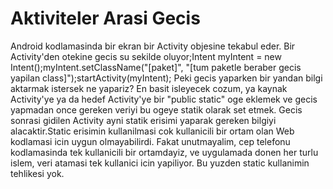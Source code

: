 # Aktiviteler Arasi Gecis

Android kodlamasinda bir ekran bir Activity objesine tekabul eder. Bir
Activity'den otekine gecis su sekilde oluyor;Intent myIntent = new
Intent();myIntent.setClassName("[paket]", "[tum paketle beraber gecis
yapilan class]");startActivity(myIntent); Peki gecis yaparken bir
yandan bilgi aktarmak istersek ne yapariz? En basit isleyecek cozum,
ya kaynak Activity'ye ya da hedef Activity'ye bir "public static" oge
eklemek ve gecis yapmadan once gereken veriyi bu ogeye statik olarak
set etmek. Gecis sonrasi gidilen Activity ayni statik erisimi yaparak
gereken bilgiyi alacaktir.Static erisimin kullanilmasi cok kullanicili
bir ortam olan Web kodlamasi icin uygun olmayabilirdi. Fakat
unutmayalim, cep telefonu kodlamasinda tek kullanicili bir ortamdayiz,
ve uygulamada donen her turlu islem, veri atamasi tek kullanici icin
yapiliyor. Bu yuzden static kullanimin tehlikesi yok.




